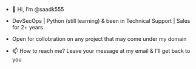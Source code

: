 - 👋 Hi, I’m @saadk555
- DevSecOps | Python (still learning) & been in Technical Support | Sales for 2+ years
- Open for collobration on any project that may come under my domain

- 📫 How to reach me?
Leave your message at my email & I'll get back to you

<!---
saadk555/saadk555 is a ✨ special ✨ repository because its `README.md` (this file) appears on your GitHub profile.
You can click the Preview link to take a look at your changes.
--->
